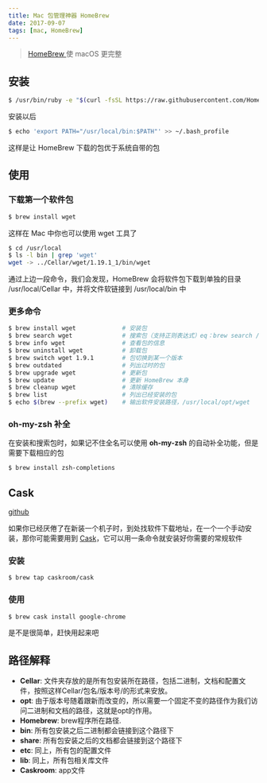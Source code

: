 ```yaml
---
title: Mac 包管理神器 HomeBrew
date: 2017-09-07
tags: [mac, HomeBrew]
---
```


> [ HomeBrew ](https://brew.sh/index_zh-cn.html) 使 macOS 更完整

<!-- more -->
<!-- toc -->

## 安装
```bash
$ /usr/bin/ruby -e "$(curl -fsSL https://raw.githubusercontent.com/Homebrew/install/master/install)"
```

安装以后
```bash
$ echo 'export PATH="/usr/local/bin:$PATH"' >> ~/.bash_profile
```
这样是让 HomeBrew 下载的包优于系统自带的包

## 使用
### 下载第一个软件包

```bash
$ brew install wget
```
这样在 Mac 中你也可以使用 wget 工具了

```bash
$ cd /usr/local
$ ls -l bin | grep 'wget'
wget -> ../Cellar/wget/1.19.1_1/bin/wget
```
通过上边一段命令，我们会发现，HomeBrew 会将软件包下载到单独的目录 /usr/local/Cellar 中，并将文件软链接到 /usr/local/bin 中

### 更多命令
```bash
$ brew install wget             # 安装包
$ brew search wget              # 搜索包（支持正则表达式）eq：brew search /^wg/
$ brew info wget                # 查看包的信息
$ brew uninstall wget           # 卸载包
$ brew switch wget 1.9.1        # 包切换到某一个版本
$ brew outdated                 # 列出过时的包
$ brew upgrade wget             # 更新包
$ brew update                   # 更新 HomeBrew 本身
$ brew cleanup wget             # 清除缓存
$ brew list                     # 列出已经安装的包
$ echo $(brew --prefix wget)    # 输出软件安装路径，/usr/local/opt/wget
```

### oh-my-zsh 补全

在安装和搜索包时，如果记不住全名可以使用 **oh-my-zsh** 的自动补全功能，但是需要下载相应的包
```bash
$ brew install zsh-completions
```

## Cask
[github](https://github.com/caskroom/homebrew-cask)

如果你已经厌倦了在新装一个机子时，到处找软件下载地址，在一个一个手动安装，那你可能需要用到 [Cask](https://caskroom.github.io/)，它可以用一条命令就安装好你需要的常规软件

### 安装
```bash
$ brew tap caskroom/cask
```

### 使用
```bash
$ brew cask install google-chrome
```
是不是很简单，赶快用起来吧

## 路径解释
- **Cellar**: 文件夹存放的是所有包安装所在路径，包括二进制，文档和配置文件，按照这样Cellar/包名/版本号/的形式来安放。
- **opt**: 由于版本号随着跟新而改变的，所以需要一个固定不变的路径作为我们访问二进制和文档的路径，这就是opt的作用。
- **Homebrew**: brew程序所在路径.
- **bin**: 所有包安装之后二进制都会链接到这个路径下
- **share**: 所有包安装之后的文档都会链接到这个路径下
- **etc**: 同上，所有包的配置文件
- **lib**: 同上，所有包相关库文件
- **Caskroom**: app文件

